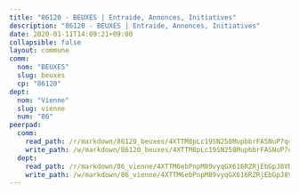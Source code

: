 ```yaml
---
title: "86120 - BEUXES | Entraide, Annonces, Initiatives"
description: "86120 - BEUXES | Entraide, Annonces, Initiatives"
date: 2020-01-11T14:09:21+09:00
collapsible: false
layout: commune
comm:
  nom: "BEUXES"
  slug: beuxes
  cp: "86120"
dept:
  nom: "Vienne"
  slug: vienne
  num: "86"
peerpad:
  comm:
    read_path: /r/markdown/86120_beuxes/4XTTM8pLc19SN258MupbbrFASNuP7q45kEvA9yEnGYN9NYJv3
    write_path: /w/markdown/86120_beuxes/4XTTM8pLc19SN258MupbbrFASNuP7q45kEvA9yEnGYN9NYJv3-K3TgUjamJdhHhJVZbgZb6DVXRBujZcXjjtCA8tmAc5CaQNG3HZoWRBakRpLBtSdVpVUcxeM53G89LdGoBwX1pJAfk4SM2Hwv8geHMhxMR9bAXSgCGs16zDbk2kRb7VobgsMLkZ7D
  dept:
    read_path: /r/markdown/86_vienne/4XTTM6ebPnpM89vyqGX616RZRjEbGpJ8VDNVdSCrMHCb86ALN
    write_path: /w/markdown/86_vienne/4XTTM6ebPnpM89vyqGX616RZRjEbGpJ8VDNVdSCrMHCb86ALN-K3TgUEmU2PzobkNvYrNtR4DXtgm1qYeknzdEZmszmUFpRSMDjV62q8xZv1nUQEJqGnnT9H399N9TnzZMyT3rgAM3pHPbqGxVD33vWNzCSkbf2kxHwBfenpixiJuwbWaCBERwmNeA
---
```


